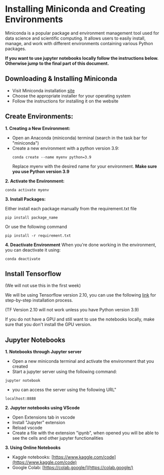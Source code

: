 # Installing Miniconda and Creating Environments

Miniconda is a popular package and environment management tool used for data science and scientific computing. It allows users to easily install, manage, and work with different environments containing various Python packages.

**If you want to use jupyter notebooks locally follow the instructions below. Otherwise jump to the final part of this document.**

## Downloading & Installing Miniconda
   - Visit Miniconda installation [site](https://docs.anaconda.com/free/miniconda/miniconda-install/)
   - Choose the appropriate installer for your operating system
   - Follow the instructions for installing it on the website

## Create Environments:
**1. Creating a New Environment:**
- Open an Anaconda (miniconda) terminal (search in the task bar for "miniconda")
- Create a new environment with a python version 3.9:
    ```
    conda create --name myenv python=3.9
    ```
    Replace myenv with the desired name for your environment. **Make sure you use Python version 3.9**

**2. Activate the Environment:**

```
conda activate myenv
```

**3. Install Packages:**
  
Either install each package manually from the requirement.txt file

```
pip install package_name
```

Or use the following command

```
pip install -r requirement.txt
```

**4. Deactivate Environment**
When you're done working in the environment, you can deactivate it using:
```
conda deactivate
```

## Install Tensorflow

(We will not use this in the first week)

We will be using Tensorflow version 2.10, you can use the following [link](https://www.tensorflow.org/install/pip) for step-by-step installation process.

(TF Version 2.10 will not work unless you have Python version 3.9)

If you do not have a GPU and still want to use the notebooks locally, make sure that you don't install the GPU version.

## Jupyter Notebooks
**1. Notebooks through Jupyter server**

- Open a new miniconda terminal and activate the environment that you created
- Start a jupyter server using the following command:
  
```
jupyter notebook
```

- you can access the server using the following URL"
  
```
localhost:8888
```

**2. Jupyter notebooks using VScode**
- Open Extensions tab in vscode
- Install "Jupyter" extension
- Reload vscode
- Create a file with the extension "ipynb", when opened you will be able to see the cells and other jupyter functionalities

**3. Using Online Notebooks**
- Kaggle notebooks: [https://www.kaggle.com/code](https://www.kaggle.com/code)
- Google Colab: [https://colab.google/](https://colab.google/)